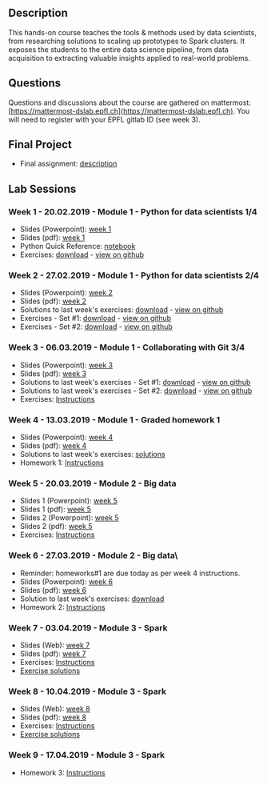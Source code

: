 ## Description

This hands-on course teaches the tools & methods used by data scientists, from researching solutions to scaling up prototypes to Spark clusters. It exposes the students to the entire data science pipeline, from data acquisition to extracting valuable insights applied to real-world problems.

## Questions

Questions and discussions about the course are gathered on mattermost: [https://mattermost-dslab.epfl.ch](https://mattermost-dslab.epfl.ch). You will need to register with your EPFL gitlab ID (see week 3).

## Final Project

- Final assignment: [description](/final_project/README.md)

## Lab Sessions

### Week 1 - 20.02.2019 - Module 1 - Python for data scientists 1/4

- Slides (Powerpoint): [week 1](https://github.com/dslab2019/dslab2019.github.io/raw/master/slides/DSLab2019_week-1.pptx)
- Slides (pdf): [week 1](https://github.com/dslab2019/dslab2019.github.io/raw/master/slides/DSLab2019_week-1.pdf)
- Python Quick Reference: [notebook](http://nbviewer.jupyter.org/github/justmarkham/python-reference/blob/master/reference.ipynb)
- Exercises: [download](/notebooks/DSLab_week1_CCPython-final.ipynb) - [view on github](https://github.com/dslab2019/dslab2019.github.io/blob/master/notebooks/DSLab_week1_CCPython-final.ipynb)

### Week 2 - 27.02.2019 - Module 1 - Python for data scientists 2/4

- Slides (Powerpoint): [week 2](https://github.com/dslab2019/dslab2019.github.io/raw/master/slides/DSLab2019_week-2.pptx)
- Slides (pdf): [week 2](https://github.com/dslab2019/dslab2019.github.io/raw/master/slides/DSLab2019_week-2.pdf)
- Solutions to last week's exercises: [download](https://github.com/dslab2018/dslab2018.github.io/raw/master/notebooks/DSLab_week1_CCPython-Solution-final.ipynb) - [view on github](https://github.com/dslab2019/dslab2019.github.io/blob/master/notebooks/DSLab_week1_CCPython-Solution-final.ipynb)
- Exercises - Set #1: [download](https://github.com/dslab2019/dslab2019.github.io/raw/master/notebooks/DSLab_week2_PythonDSLibs-NumPy_Matplotlib-final.ipynb) - [view on github](https://github.com/dslab2019/dslab2019.github.io/blob/master/notebooks/DSLab_week2_PythonDSLibs-NumPy_Matplotlib-final.ipynb)
- Exercises - Set #2: [download](https://github.com/dslab2019/dslab2019.github.io/raw/master/notebooks/DSLab_week2_PythonDSLibs-Pandas_sklearn-final.ipynb) - [view on github](https://github.com/dslab2019/dslab2019.github.io/blob/master/notebooks/DSLab_week2_PythonDSLibs-Pandas_sklearn-final.ipynb)

### Week 3 - 06.03.2019 - Module 1 - Collaborating with Git 3/4

- Slides (Powerpoint): [week 3](https://github.com/dslab2019/dslab2019.github.io/raw/master/slides/DSLab2019_week-3.pptx)
- Slides (pdf): [week 3](https://github.com/dslab2019/dslab2019.github.io/raw/master/slides/DSLab2019_week-3.pdf)
- Solutions to last week's exercises - Set #1: [download](https://github.com/dslab2019/dslab2019.github.io/raw/master/notebooks/DSLab_week2_PythonDSLibs-NumPy_Matplotlib-Solution.ipynb) - [view on github](./notebooks/DSLab_week2_PythonDSLibs-NumPy_Matplotlib-Solution.ipynb)
- Solutions to last week's exercises - Set #2: [download](https://github.com/dslab2019/dslab2019.github.io/raw/master/notebooks/DSLab_week2_PythonDSLibs-Pandas_sklearn-Solution.ipynb) - [view on github](./notebooks/DSLab_week2_PythonDSLibs-Pandas_sklearn-Solution.ipynb)
- Exercises: [Instructions](./labs/week3/README.md)

### Week 4 - 13.03.2019 - Module 1 - Graded homework 1

- Slides (Powerpoint): [week 4](https://github.com/dslab2019/dslab2019.github.io/raw/master/slides/DSLab2019_week-4.pptx)
- Slides (pdf): [week 4](https://github.com/dslab2019/dslab2019.github.io/raw/master/slides/DSLab2019_week-4.pdf)
- Solutions to last week's exercises: [solutions](./labs/week3/Solutions.md)
- Homework 1: [Instructions](./labs/week4/README.md)

### Week 5 - 20.03.2019 - Module 2 - Big data

- Slides 1 (Powerpoint): [week 5](https://github.com/dslab2019/dslab2019.github.io/raw/master/slides/DSLab2019_Bootstrapping_your_Digitalization_Journey.pptx)
- Slides 1 (pdf): [week 5](https://github.com/dslab2019/dslab2019.github.io/raw/master/slides/DSLab2019_Bootstrapping_your_Digitalization_Journey.pdf)
- Slides 2 (Powerpoint): [week 5](https://github.com/dslab2019/dslab2019.github.io/raw/master/slides/DSLab2019_week-5.pptx)
- Slides 2 (pdf): [week 5](https://github.com/dslab2019/dslab2019.github.io/raw/master/slides/DSLab2019_week-5.pdf)
- Exercises: [Instructions](./labs/week5/README.md)

### Week 6 - 27.03.2019 - Module 2 - Big data\

- Reminder: homeworks#1 are due today as per week 4 instructions.
- Slides (Powerpoint): [week 6](https://github.com/dslab2019/dslab2019.github.io/raw/master/slides/DSLab2019_week-6.pptx)
- Slides (pdf): [week 6](https://github.com/dslab2019/dslab2019.github.io/raw/master/slides/DSLab2019_week-6.pdf)
- Solution to last week's exercises: [download](https://raw.githubusercontent.com/dslab2019/dslab2019.github.io/master/notebooks/DSLab_week5_Hive_Solution.json)
- Homework 2: [Instructions](./labs/week6/README.md)

### Week 7 - 03.04.2019 - Module 3 - Spark

- Slides (Web): [week 7](https://dslab2019.github.io/slides/DSLab_week7)
- Slides (pdf): [week 7](https://dslab2019.github.io/slides/DSLab_week7/?print-pdf)
- Exercises: [Instructions](./labs/week7/README.md) 
- [Exercise solutions](./notebooks/DSLab_week7_gutenberg-solutions.ipynb)

### Week 8 - 10.04.2019 - Module 3 - Spark

- Slides (Web): [week 8](https://dslab2019.github.io/slides/DSLab_week8)
- Slides (pdf): [week 8](https://dslab2019.github.io/slides/DSLab_week8/?print-pdf)
- Exercises: [Instructions](./labs/week8/README.md) 
- [Exercise solutions](./notebooks/DSLab_week8_language-classification-solutions.ipynb)

### Week 9 - 17.04.2019 - Module 3 - Spark

- Homework 3: [Instructions](./labs/week9/README.md)

